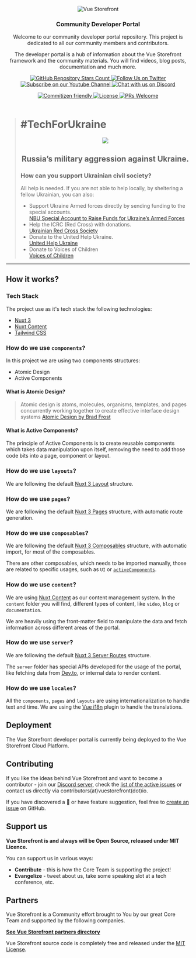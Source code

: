 <p align="center">
  <img src="https://user-images.githubusercontent.com/1626923/156934585-5c585b9f-53ff-4eee-beb3-a3a410c48d47.png" alt="Vue Storefront" />
</p>

<h3 align="center">
  Community Developer Portal
</h3>
<p align="center">
  Welcome to our community developer portal repository. This project is dedicated to all our community members and contributors.
</p>
<p align="center">
  The developer portal is a hub of information about the Vue Storefront framework and the community materials. You will find videos, blog posts, documentation and much more.
</p>

<p align="center">
    <a href="https://github.com/vuestorefront/vue-storefront/">
      <img alt="GitHub Repository Stars Count" src="https://img.shields.io/github/stars/vuestorefront/vue-storefront?style=social" />
    </a>
    <a href="https://twitter.com/vuestorefront">
      <img alt="Follow Us on Twitter" src="https://img.shields.io/twitter/follow/vuestorefront?style=social" />
    </a>
    <a href="https://www.youtube.com/c/VueStorefront">
      <img alt="Subscribe on our Youtube Channel" src="https://img.shields.io/youtube/channel/subscribers/UCkm1F3Cglty3CE1QwKQUhhg?style=social" />
    </a>
    <a href="https://discord.vuestorefront.io/">
      <img alt="Chat with us on Discord" src="https://img.shields.io/discord/770285988244750366?label=join%20discord&logo=Discord&logoColor=white" />
    </a>
</p>
<p align="center">
    <a href="http://commitizen.github.io/cz-cli/">
      <img alt="Commitizen friendly" src="https://img.shields.io/badge/commitizen-friendly-brightgreen.svg" />
    </a>
    <a href="https://github.com/vuestorefront/developer.vuestorefront.io">
      <img alt="License" src="https://img.shields.io/github/license/vuestorefront/developer.vuestorefront.io" />
    </a>
    <a href="https://github.com/vuestorefront/developer.vuestorefront.io/pulls">
      <img alt="PRs Welcome" src="https://img.shields.io/badge/PRs-welcome-brightgreen.svg" />
    </a>
</p>
<p align="center">
  <a href="https://stackblitz.com/github/vuestorefront/developer.vuestorefront.io">
    <img src="https://developer.stackblitz.com/img/open_in_stackblitz.svg" alt="">
  </a>
</p>

> # #TechForUkraine
> <div align="center">
>   <p>
>      <img src="https://user-images.githubusercontent.com/1626923/155853691-d6d0a541-d3b9-40bf-b8f5-2d38303e9e49.png" />
>   </p>
>   <h2><strong>Russia’s military aggression against Ukraine.</strong></h2>
>   <div align="left">
>     <h3>How can you support Ukrainian civil society?</h3>
>     All help is needed. If you are not able to help locally, by sheltering a fellow Ukrainian, you can also:
>     <ul>
>       <li>
>           Support Ukraine Armed forces directly by sending funding to the special accounts.<br />
>           <a href="https://bank.gov.ua/en/news/all/natsionalniy-bank-vidkriv-spetsrahunok-dlya-zboru-koshtiv-na-potrebi-armiyi"
>               target="_blank">NBU Special Account to Raise Funds for Ukraine’s Armed Forces</a>
>       </li>
>       <li>
>           Help the ICRC (Red Cross) with donations.<br />
>           <a href="https://www.icrc.org/en/where-we-work/europe-central-asia/ukraine" target="_blank">Ukrainian
>               Red Cross Society</a>
>       </li>
>       <li>
>           Donate to the United Help Ukraine.<br />
>           <a href="https://unitedhelpukraine.org/" target="_blank">United Help Ukraine</a>
>       </li>
>       <li>
>           Donate to Voices of Children<br />
>           <a href="https://voices.org.ua/en/" target="_blank">Voices of Children</a>
>       </li>
>    </ul>
>   </div>
> </div>

-------

## How it works?

### Tech Stack

The project use as it's tech stack the following technologies:

- [Nuxt 3][nuxt]
- [Nuxt Content][nuxt-content]
- [Tailwind CSS][tailwind-css]

### How do we use `components`?

In this project we are using two components structures:

- Atomic Design
- Active Components

#### What is Atomic Design?

> Atomic design is atoms, molecules, organisms, templates, and pages concurrently working together to create effective
> interface design systems
> [Atomic Design by Brad Frost][atomicdesign]

#### What is Active Components?

The principle of Active Components is to create reusable components which takes data manipulation upon itself, removing
the need to add those code bits into a page, component or layout.

### How do we use `layouts`?

We are following the default [Nuxt 3 Layout][nuxt-layout] structure.

### How do we use `pages`?

We are following the default [Nuxt 3 Pages][nuxt-page] structure, with automatic route generation.

### How do we use `composables`?

We are following the default [Nuxt 3 Composables][nuxt-composables] structure, with automatic import, for most of the
composables.

There are other composables, which needs to be imported manually, those are related to specific usages, such as `UI`
or [`activeComponents`](#how-do-we-use-components).

### How do we use `content`?

We are using [Nuxt Content][nuxt-content] as our content management system. In the `content` folder you will find,
different types of content, like `video`, `blog` or `documentation`.

We are heavily using the front-matter field to manipulate the data and fetch information across different areas of the
portal.

### How do we use `server`?

We are following the default [Nuxt 3 Server Routes][nuxt-router] structure.

The `server` folder has special APIs developed for the usage of the portal, like fetching data from [Dev.to][devto], or
internal data to render content.

### How do we use `locales`?

All the `components`, `pages` and `layouts` are using internationalization to handle text and time. We are using
the [Vue i18n][vue-i18n] plugin to handle the translations.

## Deployment

The Vue Storefront developer portal is currently being deployed to the Vue Storefront Cloud Platform.

## Contributing

If you like the ideas behind Vue Storefront and want to become a contributor - join our [Discord server][discord], check
the [list of the active issues][issues] or contact us directly via contributors(at)vuestorefront(dot)io.

If you have discovered a 🐜 or have feature suggestion, feel free to [create an issue][create-issue] on GitHub.

## Support us

**Vue Storefront is and always will be Open Source, released under MIT Licence.**

You can support us in various ways:

- **Contribute** - this is how the Core Team is supporting the project!
- **Evangelize** - tweet about us, take some speaking slot at a tech conference, etc.

## Partners

Vue Storefront is a Community effort brought to You by our great Core Team and supported by the following companies.

[**See Vue Storefront partners directory**][vsf-partners]

Vue Storefront source code is completely free and released under the [MIT License][license].


[atomicdesign]: https://atomicdesign.bradfrost.com/

[create-issue]: https://github.com/vuestorefront/developer.vuestorefront.io/issues/new/choose

[devto]: https://dev.to/

[discord]: https://discord.vuestorefront.io/

[issues]: https://github.com/vuestorefront/developer.vuestorefront.io/issues

[license]: https://github.com/vuestorefront/vue-storefront/blob/master/LICENSE

[nuxt-composables]: https://v3.nuxtjs.org/guide/directory-structure/composables

[nuxt-content]: https://content.nuxtjs.org/

[nuxt-layout]: https://v3.nuxtjs.org/guide/directory-structure/layouts

[nuxt-page]: https://v3.nuxtjs.org/guide/directory-structure/pages

[nuxt-router]: https://v3.nuxtjs.org/guide/features/server-routes

[nuxt]: https://v3.nuxtjs.org/

[tailwind-css]: https://tailwindcss.com/

[vsf-partners]: https://www.vuestorefront.io/partner-agencies?utm_source=github.com&utm_medium=referral&utm_campaign=readme

[vue-i18n]: https://vue-i18n.intlify.dev/
